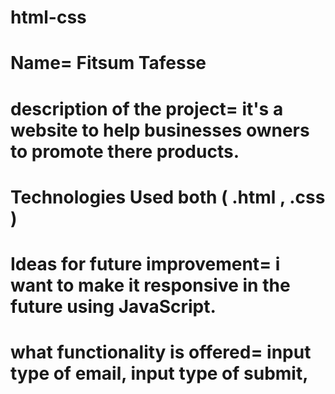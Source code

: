 # html-css
# Name= Fitsum Tafesse
# description of the project= it's a website to help businesses owners to promote there products.
# Technologies Used both ( .html , .css )
# Ideas for future improvement= i want to make it responsive in the future using JavaScript.
# what functionality is offered= input type of email, 	 input type of submit, 
